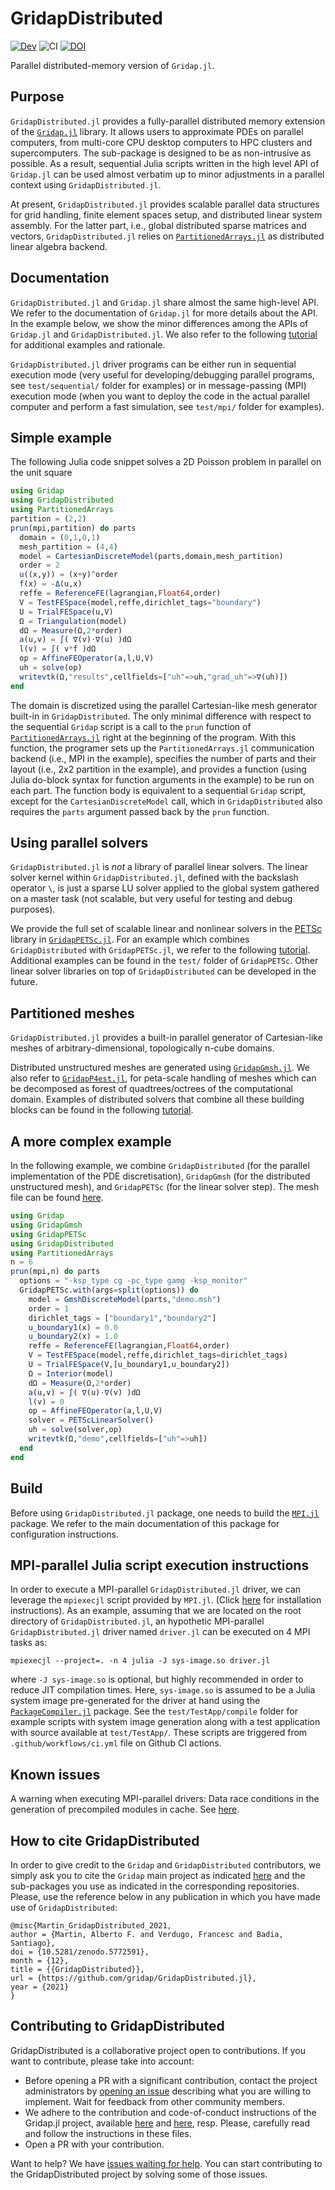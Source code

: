 # GridapDistributed

[comment]: [![Stable](https://img.shields.io/badge/docs-stable-blue.svg)](https://gridap.github.io/GridapDistributed.jl/stable)
[![Dev](https://img.shields.io/badge/docs-dev-blue.svg)](https://gridap.github.io/GridapDistributed.jl/dev)
![CI](https://github.com/Gridap/GridapDistributed.jl/workflows/CI/badge.svg)
[![DOI](https://zenodo.org/badge/258832236.svg)](https://zenodo.org/badge/latestdoi/258832236)

Parallel distributed-memory version of `Gridap.jl`.

## Purpose

`GridapDistributed.jl` provides a fully-parallel distributed memory extension of the [`Gridap.jl`](https://github.com/gridap/Gridap.jl) library. It allows users to approximate PDEs on parallel computers, from multi-core CPU desktop computers to HPC clusters and supercomputers. The sub-package is designed to be as non-intrusive as possible. As a result, sequential Julia scripts written in the high level API of `Gridap.jl` can be used almost verbatim up to minor adjustments in a parallel context using `GridapDistributed.jl`. 

At present, `GridapDistributed.jl` provides scalable parallel data structures for grid handling,  finite element spaces setup, and distributed linear system assembly. For the latter part, i.e., global distributed sparse matrices and vectors, `GridapDistributed.jl` relies on [`PartitionedArrays.jl`](https://github.com/fverdugo/PartitionedArrays.jl) as distributed linear algebra backend. 

## Documentation

`GridapDistributed.jl` and `Gridap.jl` share almost the same high-level API. We refer to the documentation of `Gridap.jl` for more details about the API. In the example below, we show the minor differences among the APIs of `Gridap.jl` and `GridapDistributed.jl`. We also refer to the following [tutorial](https://gridap.github.io/Tutorials/dev/pages/t016_poisson_distributed/) for additional examples and rationale.

`GridapDistributed.jl` driver programs can be either run in sequential execution mode (very useful for developing/debugging parallel programs, see `test/sequential/` folder for examples) or in message-passing (MPI) execution mode (when you want to deploy the code in the actual parallel computer and perform a fast simulation, see `test/mpi/` folder for examples).

## Simple example

The following Julia code snippet solves a 2D Poisson problem in parallel on the unit square

```julia
using Gridap
using GridapDistributed
using PartitionedArrays
partition = (2,2)
prun(mpi,partition) do parts
  domain = (0,1,0,1)
  mesh_partition = (4,4)
  model = CartesianDiscreteModel(parts,domain,mesh_partition)
  order = 2
  u((x,y)) = (x+y)^order
  f(x) = -Δ(u,x)
  reffe = ReferenceFE(lagrangian,Float64,order)
  V = TestFESpace(model,reffe,dirichlet_tags="boundary")
  U = TrialFESpace(u,V)
  Ω = Triangulation(model)
  dΩ = Measure(Ω,2*order)
  a(u,v) = ∫( ∇(v)⋅∇(u) )dΩ
  l(v) = ∫( v*f )dΩ
  op = AffineFEOperator(a,l,U,V)
  uh = solve(op)
  writevtk(Ω,"results",cellfields=["uh"=>uh,"grad_uh"=>∇(uh)])
end
```
The domain is discretized using the parallel Cartesian-like mesh generator built-in in `GridapDistributed`. The only minimal difference with respect to the sequential `Gridap` script is a call to the `prun` function of [`PartitionedArrays.jl`](https://github.com/fverdugo/PartitionedArrays.jl) right at the beginning of the program. With this function, the programer sets up the `PartitionedArrays.jl` communication backend (i.e., MPI in the example), specifies the number of parts and their layout (i.e., 2x2 partition in the example), and provides a function (using Julia do-block syntax for function arguments in the example) to be run on each part. The function body is equivalent to a sequential `Gridap` script, except for the `CartesianDiscreteModel` call, which in `GridapDistributed` also requires the `parts` argument passed back by the `prun` function.

## Using parallel solvers

`GridapDistributed.jl` is _not_ a library of parallel linear solvers. The linear solver kernel within `GridapDistributed.jl`, defined with the backslash operator `\`, is just a sparse LU solver applied to the global system gathered on a master task (not scalable, but very useful for testing and debug purposes). 

We provide the full set of scalable linear and nonlinear solvers in the [PETSc](https://petsc.org/release/) library in [`GridapPETSc.jl`](https://github.com/gridap/GridapPETSc.jl). For an example which combines `GridapDistributed` with `GridapPETSc.jl`, we refer to the following [tutorial](https://gridap.github.io/Tutorials/dev/pages/t016_poisson_distributed/). Additional examples can be found in the `test/` folder of `GridapPETSc`. Other linear solver libraries on top of `GridapDistributed` can be developed in the future. 

## Partitioned meshes

`GridapDistributed.jl` provides a built-in parallel generator of Cartesian-like meshes of arbitrary-dimensional, topologically n-cube domains. 

Distributed unstructured meshes are generated using [`GridapGmsh.jl`](https://github.com/gridap/GridapGmsh.jl). We also refer to [`GridapP4est.jl`](https://github.com/gridap/GridapP4est.jl), for peta-scale handling of meshes which can be decomposed as forest of quadtrees/octrees of the computational domain. Examples of distributed solvers that combine all these building blocks can be found in the following [tutorial](https://gridap.github.io/Tutorials/dev/pages/t016_poisson_distributed/).



## A more complex example

In the following example, we combine `GridapDistributed` (for the parallel implementation of the PDE discretisation), `GridapGmsh` (for the distributed unstructured mesh), and `GridapPETSc` (for the linear solver step). The mesh file can be found [here](https://github.com/gridap/Tutorials/blob/master/models/demo.msh).

```julia
using Gridap
using GridapGmsh
using GridapPETSc
using GridapDistributed
using PartitionedArrays
n = 6
prun(mpi,n) do parts
  options = "-ksp_type cg -pc_type gamg -ksp_monitor"
  GridapPETSc.with(args=split(options)) do
    model = GmshDiscreteModel(parts,"demo.msh")
    order = 1
    dirichlet_tags = ["boundary1","boundary2"]
    u_boundary1(x) = 0.0
    u_boundary2(x) = 1.0
    reffe = ReferenceFE(lagrangian,Float64,order)
    V = TestFESpace(model,reffe,dirichlet_tags=dirichlet_tags)
    U = TrialFESpace(V,[u_boundary1,u_boundary2])
    Ω = Interior(model)
    dΩ = Measure(Ω,2*order)
    a(u,v) = ∫( ∇(u)⋅∇(v) )dΩ
    l(v) = 0
    op = AffineFEOperator(a,l,U,V)
    solver = PETScLinearSolver()
    uh = solve(solver,op)
    writevtk(Ω,"demo",cellfields=["uh"=>uh])
  end
end
```

## Build 

Before using `GridapDistributed.jl` package, one needs to build the [`MPI.jl`](https://github.com/JuliaParallel/MPI.jl) package. We refer to the main documentation of this package for configuration instructions.

## MPI-parallel Julia script execution instructions

In order to execute a MPI-parallel `GridapDistributed.jl` driver, we can leverage the `mpiexecjl` script provided by `MPI.jl`. (Click [here](https://juliaparallel.github.io/MPI.jl/stable/configuration/#Julia-wrapper-for-mpiexec) for installation instructions). As an example, assuming that we are located on the root directory of `GridapDistributed.jl`,
an hypothetic MPI-parallel `GridapDistributed.jl` driver named `driver.jl` can be executed on 4 MPI tasks as:

```
mpiexecjl --project=. -n 4 julia -J sys-image.so driver.jl
```

where `-J sys-image.so` is optional, but highly recommended in order to reduce JIT compilation times. Here, `sys-image.so` is assumed to be a Julia system image pre-generated for the driver at hand using the [`PackageCompiler.jl`](https://julialang.github.io/PackageCompiler.jl/dev/index.html) package. See the `test/TestApp/compile` folder for example scripts with system image generation along with a test application with source available at `test/TestApp/`. These scripts are triggered from `.github/workflows/ci.yml` file on Github CI actions.

## Known issues

A warning when executing MPI-parallel drivers: Data race conditions in the generation of precompiled modules in cache. See [here](https://juliaparallel.github.io/MPI.jl/stable/knownissues/).

## How to cite GridapDistributed

In order to give credit to the `Gridap` and `GridapDistributed` contributors, we simply ask you to cite the `Gridap` main project as indicated [here](https://github.com/gridap/Gridap.jl#how-to-cite-gridap) and the sub-packages you use as indicated in the corresponding repositories. Please, use the reference below in any publication in which you have made use of `GridapDistributed`:

```
@misc{Martin_GridapDistributed_2021,
author = {Martin, Alberto F. and Verdugo, Francesc and Badia, Santiago},
doi = {10.5281/zenodo.5772591},
month = {12},
title = {{GridapDistributed}},
url = {https://github.com/gridap/GridapDistributed.jl},
year = {2021}
}
```

## Contributing to GridapDistributed

GridapDistributed is a collaborative project open to contributions. If you want to contribute, please take into account:

  - Before opening a PR with a significant contribution, contact the project administrators by [opening an issue](https://github.com/gridap/GridapDistributed.jl/issues/new) describing what you are willing to implement. Wait for feedback from other community members.
  - We adhere to the contribution and code-of-conduct instructions of the Gridap.jl project, available [here](https://github.com/gridap/Gridap.jl/blob/master/CONTRIBUTING.md) and [here](https://github.com/gridap/Gridap.jl/blob/master/CODE_OF_CONDUCT.md), resp.  Please, carefully read and follow the instructions in these files.
  - Open a PR with your contribution.

Want to help? We have [issues waiting for help](https://github.com/gridap/GridapDistributed.jl/labels/help%20wanted). You can start contributing to the GridapDistributed project by solving some of those issues.
